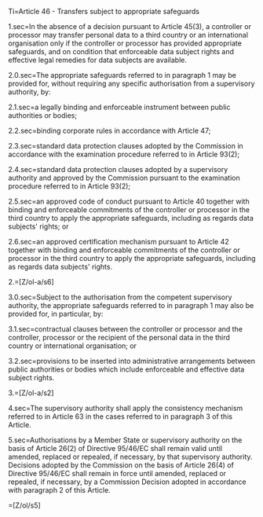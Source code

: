 Ti=Article 46 - Transfers subject to appropriate safeguards

1.sec=In the absence of a decision pursuant to Article 45(3), a controller or processor may transfer personal data to a third country or an international organisation only if the controller or processor has provided appropriate safeguards, and on condition that enforceable data subject rights and effective legal remedies for data subjects are available.

2.0.sec=The appropriate safeguards referred to in paragraph 1 may be provided for, without requiring any specific authorisation from a supervisory authority, by:

2.1.sec=a legally binding and enforceable instrument between public authorities or bodies;

2.2.sec=binding corporate rules in accordance with Article 47;

2.3.sec=standard data protection clauses adopted by the Commission in accordance with the examination procedure referred to in Article 93(2);

2.4.sec=standard data protection clauses adopted by a supervisory authority and approved by the Commission pursuant to the examination procedure referred to in Article 93(2);

2.5.sec=an approved code of conduct pursuant to Article 40 together with binding and enforceable commitments of the controller or processor in the third country to apply the appropriate safeguards, including as regards data subjects' rights; or

2.6.sec=an approved certification mechanism pursuant to Article 42 together with binding and enforceable commitments of the controller or processor in the third country to apply the appropriate safeguards, including as regards data subjects' rights.

2.=[Z/ol-a/s6]

3.0.sec=Subject to the authorisation from the competent supervisory authority, the appropriate safeguards referred to in paragraph 1 may also be provided for, in particular, by:

3.1.sec=contractual clauses between the controller or processor and the controller, processor or the recipient of the personal data in the third country or international organisation; or

3.2.sec=provisions to be inserted into administrative arrangements between public authorities or bodies which include enforceable and effective data subject rights.

3.=[Z/ol-a/s2]

4.sec=The supervisory authority shall apply the consistency mechanism referred to in Article 63 in the cases referred to in paragraph 3 of this Article.

5.sec=Authorisations by a Member State or supervisory authority on the basis of Article 26(2) of Directive 95/46/EC shall remain valid until amended, replaced or repealed, if necessary, by that supervisory authority. Decisions adopted by the Commission on the basis of Article 26(4) of Directive 95/46/EC shall remain in force until amended, replaced or repealed, if necessary, by a Commission Decision adopted in accordance with paragraph 2 of this Article.

=[Z/ol/s5]
